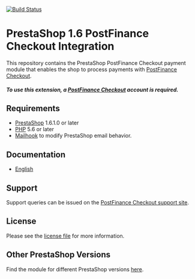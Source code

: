 [![Build Status](https://travis-ci.org/pfpayments/prestashop-1.6.svg?branch=master)](https://travis-ci.org/pfpayments/prestashop-1.6)



# PrestaShop 1.6 PostFinance Checkout Integration
This repository contains the PrestaShop PostFinance Checkout payment module that enables the shop to process payments with [PostFinance Checkout](https://www.postfinance.ch/checkout).

##### To use this extension, a [PostFinance Checkout](https://www.postfinance.ch/checkout) account is required.

## Requirements

* [PrestaShop](https://www.prestashop.com/) 1.6.1.0 or later
* [PHP](http://php.net/) 5.6 or later
* [Mailhook](https://github.com/wallee-payment/prestashop-mailhook/releases) to modify PrestaShop email behavior.

## Documentation

* [English](https://plugin-documentation.postfinance-checkout.ch/pfpayments/prestashop-1.6/1.2.12/docs/en/documentation.html)

## Support

Support queries can be issued on the [PostFinance Checkout support site](https://www.postfinance.ch/en/business/support/written-contact/contact-form.html).

## License

Please see the [license file](https://github.com/pfpayments/prestashop-1.6/blob/1.2.12/LICENSE) for more information.

## Other PrestaShop Versions

Find the module for different PrestaShop versions [here](../../../prestashop).
